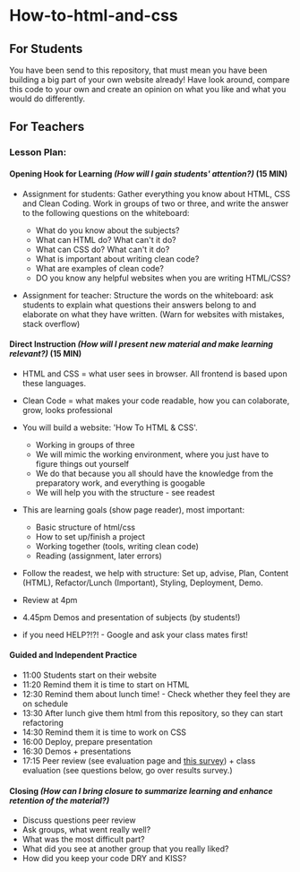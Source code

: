 # How-to-html-and-css

## For Students
You have been send to this repository, that must mean you have been building a big part of your own website already! 
Have look around, compare this code to your own and create an opinion on what you like and what you would do differently.


## For Teachers
### Lesson Plan:

#### Opening Hook for Learning *(How will I gain students' attention?)* (15 MIN)

  * Assignment for students: Gather everything you know about HTML, CSS and Clean Coding. Work in groups of two or three, and write the answer to the following questions on the whiteboard:
    
    * What do you know about the subjects?
    * What can HTML do? What can't it do?
    * What can CSS do? What can't it do?
    * What is important about writing clean code?
    * What are examples of clean code?
    * DO you know any helpful websites when you are writing HTML/CSS?
  
  * Assignment for teacher: Structure the words on the whiteboard: ask students to explain what questions their answers belong to and elaborate on what they have written. (Warn for websites with mistakes, stack overflow)
  
  #### Direct Instruction *(How will I present new material and make learning relevant?)* (15 MIN)
  
  * HTML and CSS = what user sees in browser. All frontend is based upon these languages.
  * Clean Code = what makes your code readable, how you can colaborate, grow, looks professional
  * You will build a website: 'How To HTML & CSS'.
  
    * Working in groups of three
    * We will mimic the working environment, where you just have to figure things out yourself
    * We do that because you all should have the knowledge from the preparatory work, and everything is googable
    * We will help you with the structure - see readest
    
  * This are learning goals (show page reader), most important:
  
    * Basic structure of html/css
    * How to set up/finish a project
    * Working together (tools, writing clean code)
    * Reading (assignment, later errors)
    
  * Follow the readest, we help with structure: Set up, advise, Plan, Content (HTML), Refactor/Lunch (Important), Styling, Deployment, Demo.
  * Review at 4pm
  * 4.45pm Demos and presentation of subjects (by students!)
  * if you need HELP?!?! - Google and ask your class mates first!
  
  #### Guided and Independent Practice
  * 11:00 Students start on their website
  * 11:20 Remind them it is time to start on HTML
  * 12:30 Remind them about lunch time! - Check whether they feel they are on schedule
  * 13:30 After lunch give them html from this repository, so they can start refactoring
  * 14:30 Remind them it is time to work on CSS
  * 16:00 Deploy, prepare presentation
  * 16:30 Demos + presentations
  * 17:15 Peer review (see evaluation page and [this survey](https://www.surveymonkey.com/r/LPRVVM2?course=[course_value])) + class evaluation (see questions below, go over results survey.)
  
  #### Closing *(How can I bring closure to summarize learning and enhance retention of the material?)*
  * Discuss questions peer review
  * Ask groups, what went really well?
  * What was the most difficult part?
  * What did you see at another group that you really liked?
  * How did you keep your code DRY and KISS?
  
  
  
